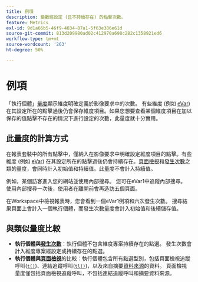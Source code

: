 ```yaml
---
title: 例項
description: 變數經設定 (且不持續存在) 的點擊次數。
feature: Metrics
exl-id: 9d1a66b5-46f9-4834-87a1-5f63e386e61d
source-git-commit: 813d209980ad02c412970a698c282c1358921ed6
workflow-type: tm+mt
source-wordcount: '263'
ht-degree: 50%

---
```


# 例項

「執行個體」[量度](overview.md)顯示維度明確定義於影像要求中的次數。 有些維度 (例如 [eVar](../dimensions/evar.md)) 在其設定所在的點擊過後仍會保存維度項目。如果您想要查看某個維度項目在加以保存的值點擊不存在的情況下進行設定的次數，此量度就十分實用。

## 此量度的計算方式

在報表套裝中的所有點擊中，僅納入在影像要求中明確設定維度項目的點擊。有些維度 (例如 [eVar](../dimensions/evar.md)) 在其設定所在的點擊過後仍會持續存在。[頁面檢視](page-views.md)和[發生次數](occurrences.md)之類的量度，會同時計入初始值和持續值。此量度不會計入持續值。

例如，某個訪客進入您的網站並使用內部搜尋。 您可在eVar1中追蹤內部搜尋。 使用內部搜尋一次後，使用者在離開前會再造訪五個頁面。

在Workspace中檢視報表時，您會看到一個eVar1例項和六次發生次數。 搜尋結果頁面上會計入一個執行個體，而發生次數量度會計入初始值和後續儲存值。

## 與類似量度比較

* **執行個體與[發生次數](occurrences.md)**：執行個體不包含維度專案持續存在的點選。 發生次數會計入維度專案經設定或持續存在的點選。
* **執行個體與[頁面檢視](page-views.md)**&#x200B;的比較：執行個體包含所有點選型別，包括頁面檢視追蹤呼叫([`t()`](/help/implement/vars/functions/t-method.md))、連結追蹤呼叫([`tl()`](/help/implement/vars/functions/tl-method.md))，以及來自摘要[資料來源](/help/import/data-sources/overview.md)的資料。 頁面檢視量度僅包括頁面檢視追蹤呼叫，不包括連結追蹤呼叫和摘要資料來源。
